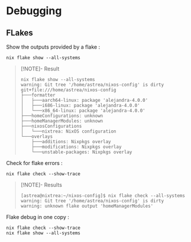# Debugging

## FLakes

Show the outputs provided by a flake : 

```shell
nix flake show --all-systems
```

> [!NOTE]- Result
> ```shell
> nix flake show --all-systems
> warning: Git tree '/home/astrea/nixos-config' is dirty
> git+file:///home/astrea/nixos-config
> ├───formatter
> │   ├───aarch64-linux: package 'alejandra-4.0.0'
> │   ├───i686-linux: package 'alejandra-4.0.0'
> │   └───x86_64-linux: package 'alejandra-4.0.0'
> ├───homeConfigurations: unknown
> ├───homeManagerModules: unknown
> ├───nixosConfigurations
> │   └───nixtrea: NixOS configuration
> └───overlays
>     ├───additions: Nixpkgs overlay
>     ├───modifications: Nixpkgs overlay
>     └───unstable-packages: Nixpkgs overlay
> ``` 


Check for flake errors :

```shell
nix flake check --show-trace
```

> [!NOTE]- Results
> ```shell
> [astrea@nixtrea:~/nixos-config]$ nix flake check --all-systems 
> warning: Git tree '/home/astrea/nixos-config' is dirty
> warning: unknown flake output 'homeManagerModules'
> ```


Flake debug in one copy :
```shell
nix flake check --show-trace
nix flake show --all-systems
```
